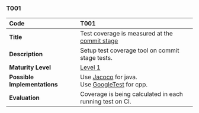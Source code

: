 ### T001

| **Code**           | **T001** |
| :--                | :--      |
| **Title**          | Test coverage is measured at the [commit stage](/QMM-in-detail#commit-stage) |
| **Description**    | 	Setup test coverage tool on commit stage tests. |
| **Maturity Level** | [Level 1](/levels#level-1) |
| **Possible Implementations** | Use [Jacoco](https://www.jacoco.org/jacoco/) for java.<br/>Use [GoogleTest](https://github.com/google/googletest) for cpp. |
| **Evaluation**     | Coverage is being calculated in each running test on CI. |
